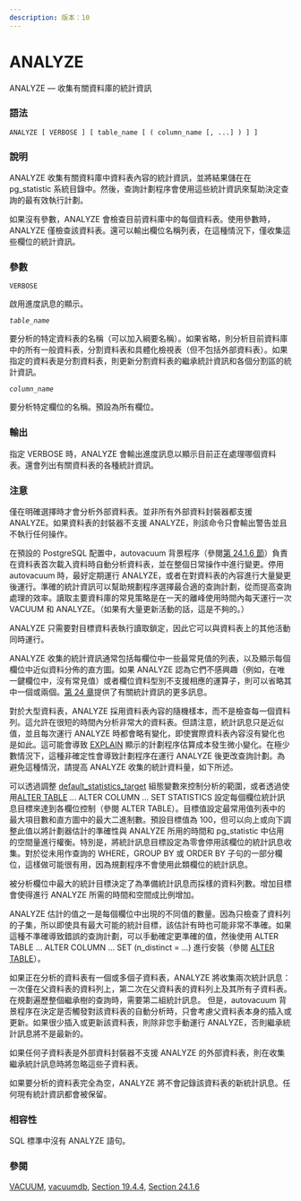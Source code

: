 ```yaml
---
description: 版本：10
---
```


# ANALYZE

ANALYZE — 收集有關資料庫的統計資訊

### 語法

```text
ANALYZE [ VERBOSE ] [ table_name [ ( column_name [, ...] ) ] ]
```

### 說明

ANALYZE 收集有關資料庫中資料表內容的統計資訊，並將結果儲在在 pg\_statistic 系統目錄中。然後，查詢計劃程序會使用這些統計資訊來幫助決定查詢的最有效執行計劃。

如果沒有參數，ANALYZE 會檢查目前資料庫中的每個資料表。使用參數時，ANALYZE 僅檢查該資料表。還可以輸出欄位名稱列表，在這種情況下，僅收集這些欄位的統計資訊。

### 參數

`VERBOSE`

啟用進度訊息的顯示。

_`table_name`_

要分析的特定資料表的名稱（可以加入綱要名稱）。如果省略，則分析目前資料庫中的所有一般資料表，分割資料表和具體化檢視表（但不包括外部資料表）。如果指定的資料表是分割資料表，則更新分割資料表的繼承統計資訊和各個分割區的統計資訊。

_`column_name`_

要分析特定欄位的名稱。預設為所有欄位。

### 輸出

指定 VERBOSE 時，ANALYZE 會輸出進度訊息以顯示目前正在處理哪個資料表。還會列出有關資料表的各種統計資訊。

### 注意

僅在明確選擇時才會分析外部資料表。並非所有外部資料封裝器都支援 ANALYZE。如果資料表的封裝器不支援 ANALYZE，則該命令只會輸出警告並且不執行任何操作。

在預設的 PostgreSQL 配置中，autovacuum 背景程序（參閱[第 24.1.6 節](../../server-administration/routine-database-maintenance-tasks/routine-vacuuming.md#24-1-6-autovacuum-bei-jing-cheng-xu)）負責在資料表首次載入資料時自動分析資料表，並在整個日常操作中進行變更。停用 autovacuum 時，最好定期運行 ANALYZE，或者在對資料表的內容進行大量變更後運行。準確的統計資訊可以幫助規劃程序選擇最合適的查詢計劃，從而提高查詢處理的效率。讀取主要資料庫的常見策略是在一天的離峰使用時間內每天運行一次 VACUUM 和 ANALYZE。（如果有大量更新活動的話，這是不夠的。）

ANALYZE 只需要對目標資料表執行讀取鎖定，因此它可以與資料表上的其他活動同時運行。

ANALYZE 收集的統計資訊通常包括每欄位中一些最常見值的列表，以及顯示每個欄位中近似資料分佈的直方圖。如果 ANALYZE 認為它們不感興趣（例如，在唯一鍵欄位中，沒有常見值）或者欄位資料型別不支援相應的運算子，則可以省略其中一個或兩個。[第 24 章](../../server-administration/routine-database-maintenance-tasks/)提供了有關統計資訊的更多訊息。

對於大型資料表，ANALYZE 採用資料表內容的隨機樣本，而不是檢查每一個資料列。這允許在很短的時間內分析非常大的資料表。但請注意，統計訊息只是近似值，並且每次運行 ANALYZE 時都會略有變化，即使實際資料表內容沒有變化也是如此。這可能會導致 [EXPLAIN](explain.md) 顯示的計劃程序估算成本發生微小變化。在極少數情況下，這種非確定性會導致計劃程序在運行 ANALYZE 後更改查詢計劃。為避免這種情況，請提高 ANALYZE 收集的統計資料量，如下所述。

可以透過調整 [default\_statistics\_target](../../server-administration/server-configuration/query-planning.md#19-7-4-other-planner-options) 組態變數來控制分析的範圍，或者透過使用[ALTER TABLE](alter-table.md) ... ALTER COLUMN ... SET STATISTICS 設定每個欄位統計訊息目標來達到各欄位控制（參閱 ALTER TABLE）。目標值設定最常用值列表中的最大項目數和直方圖中的最大二進制數。預設目標值為 100，但可以向上或向下調整此值以將計劃器估計的準確性與 ANALYZE 所用的時間和 pg\_statistic 中佔用的空間量進行權衡。特別是，將統計訊息目標設定為零會停用該欄位的統計訊息收集。對於從未用作查詢的 WHERE，GROUP BY 或 ORDER BY 子句的一部分欄位，這樣做可能很有用，因為規劃程序不會使用此類欄位的統計訊息。

被分析欄位中最大的統計目標決定了為準備統計訊息而採樣的資料列數。增加目標會使得進行 ANALYZE 所需的時間和空間成比例增加。

ANALYZE 估計的值之一是每個欄位中出現的不同值的數量。因為只檢查了資料列的子集，所以即使具有最大可能的統計目標，該估計有時也可能非常不準確。如果這種不準確導致錯誤的查詢計劃，可以手動確定更準確的值，然後使用 ALTER TABLE ... ALTER COLUMN ... SET \(n\_distinct = ...\) 進行安裝（參閱 [ALTER TABLE](alter-table.md)）。

如果正在分析的資料表有一個或多個子資料表，ANALYZE 將收集兩次統計訊息：一次僅在父資料表的資料列上，第二次在父資料表的資料列上及其所有子資料表。在規劃遍歷整個繼承樹的查詢時，需要第二組統計訊息。 但是，autovacuum 背景程序在決定是否觸發對該資料表的自動分析時，只會考慮父資料表本身的插入或更新。如果很少插入或更新該資料表，則除非您手動運行 ANALYZE，否則繼承統計訊息將不是最新的。

如果任何子資料表是外部資料封裝器不支援 ANALYZE 的外部資料表，則在收集繼承統計訊息時將忽略這些子資料表。

如果要分析的資料表完全為空，ANALYZE 將不會記錄該資料表的新統計訊息。任何現有統計資訊都會被保留。

### 相容性

SQL 標準中沒有 ANALYZE 語句。

### 參閱

[VACUUM](vacuum.md), [vacuumdb](../ii.-postgresql-yong-hu-duan-gong-ju/vacuumdb.md), [Section 19.4.4](../../server-administration/server-configuration/resource-consumption.md#19-4-4-cheng-ben-kao-liang-de-vacuum-yan), [Section 24.1.6](../../server-administration/routine-database-maintenance-tasks/routine-vacuuming.md#24-1-6-autovacuum-bei-jing-cheng-xu)

